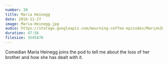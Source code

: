 ```yaml
---
number: 30
title: Maria Heinegg
date: 2016-11-27
image: Maria-Heinegg.jpg
audio: https://storage.googleapis.com/mourning-coffee-episodes/Maria%20Heinegg%20Release%20Re-edit.mp3
duration: 47:56
filesize: 3545876
---
```


Comedian Maria Heinegg joins the pod to tell me about the loss of her brother and how she has dealt with it.
